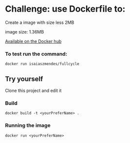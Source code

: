 # Challenge: use Dockerfile to:
Create a image with size less 2MB

image size: 1.36MB

[Available on the Docker hub](https://hub.docker.com/r/isaiaszmendes/fullcycle)

### To test run the command:
```
docker run isaiaszmendes/fullcycle
```

## Try yourself
Clone this project and edit it

### Build
```
docker build -t <yourPreferName> .
```

### Running the image
``` 
docker run <yourPreferName>
``` 
